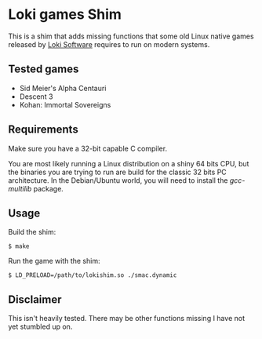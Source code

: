 # Loki games Shim

This is a shim that adds missing functions that some old Linux native games
released by [Loki Software](https://en.wikipedia.org/wiki/Loki_Entertainment)
requires to run on modern systems.

## Tested games
- Sid Meier's Alpha Centauri
- Descent 3
- Kohan: Immortal Sovereigns

## Requirements
Make sure you have a 32-bit capable C compiler.

You are most likely running a Linux distribution on a shiny 64 bits CPU, but the binaries you are trying to run are build for the classic 32 bits PC architecture. In the Debian/Ubuntu world, you will need to install the *gcc-multilib* package.

## Usage

Build the shim:

    $ make

Run the game with the shim:

    $ LD_PRELOAD=/path/to/lokishim.so ./smac.dynamic

## Disclaimer

This isn't heavily tested. There may be other functions missing I have
not yet stumbled up on.
